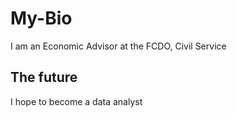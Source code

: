 # My-Bio

I am an Economic Advisor at the FCDO, Civil Service

## The future

I hope to become a data analyst

